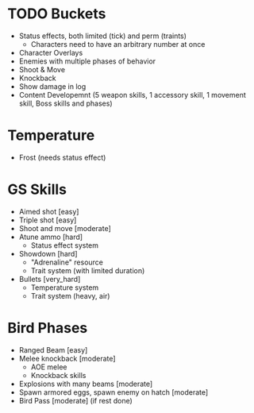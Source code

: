 # TODO Buckets
- Status effects, both limited (tick) and perm (traints)
   - Characters need to have an arbitrary number at once
- Character Overlays
- Enemies with multiple phases of behavior
- Shoot & Move
- Knockback
- Show damage in log
- Content Developemnt (5 weapon skills, 1 accessory skill, 1 movement skill, Boss skills and phases) 

# Temperature
- Frost (needs status effect)

# GS Skills
- Aimed shot [easy]
- Triple shot [easy]
- Shoot and move [moderate]
- Atune ammo [hard]
    - Status effect system
- Showdown [hard]
    - "Adrenaline" resource
    - Trait system (with limited duration)
- Bullets [very_hard]
    - Temperature system
    - Trait system (heavy, air)

# Bird Phases
- Ranged Beam [easy]
- Melee knockback [moderate]
    - AOE melee
    - Knockback skills
- Explosions with many beams [moderate]
- Spawn armored eggs, spawn enemy on hatch [moderate]
- Bird Pass [moderate] (if rest done)